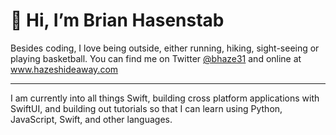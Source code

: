 # 👋 Hi, I’m Brian Hasenstab
Besides coding, I love being outside, either running, hiking, sight-seeing or playing basketball. You can find me on Twitter [@bhaze31](https://twitter.com/bhaze31) and online at www.hazeshideaway.com

---
I am currently into all things Swift, building cross platform applications with SwiftUI, and building out tutorials so that I can learn using Python, JavaScript, Swift, and other languages.
